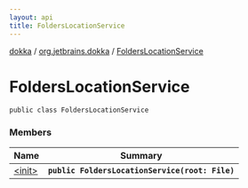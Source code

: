 ```yaml
---
layout: api
title: FoldersLocationService
---
```

[dokka](../../index.html) / [org.jetbrains.dokka](../index.html) / [FoldersLocationService](index.html)


# FoldersLocationService



```
public class FoldersLocationService
```


### Members

| Name | Summary |
|------|---------|
|[&lt;init&gt;](_init_.html)|**`public FoldersLocationService(root: File)`**|
